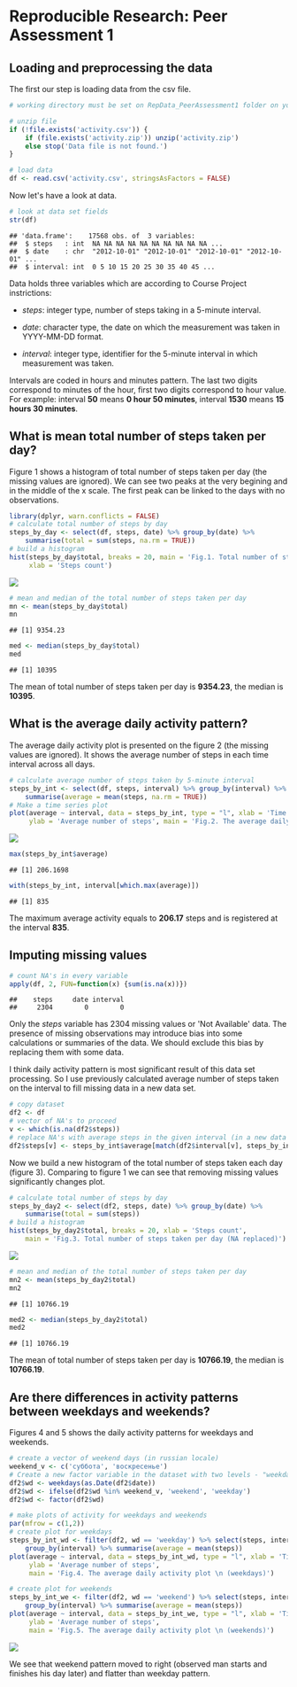 # Reproducible Research: Peer Assessment 1


## Loading and preprocessing the data
The first our step is loading data from the csv file.

```r
# working directory must be set on RepData_PeerAssessment1 folder on your computer

# unzip file
if (!file.exists('activity.csv')) {
    if (file.exists('activity.zip')) unzip('activity.zip')
    else stop('Data file is not found.')
}

# load data
df <- read.csv('activity.csv', stringsAsFactors = FALSE)
```

Now let's have a look at data.

```r
# look at data set fields
str(df)
```

```
## 'data.frame':	17568 obs. of  3 variables:
##  $ steps   : int  NA NA NA NA NA NA NA NA NA NA ...
##  $ date    : chr  "2012-10-01" "2012-10-01" "2012-10-01" "2012-10-01" ...
##  $ interval: int  0 5 10 15 20 25 30 35 40 45 ...
```

Data holds three variables which are according to Course Project instrictions:

- *steps*: integer type, number of steps taking in a 5-minute interval.

- *date*: character type, the date on which the measurement was taken in YYYY-MM-DD format.

- *interval*: integer type, identifier for the 5-minute interval in which measurement was taken.

Intervals are coded in hours and minutes pattern. The last two digits correspond to minutes of the hour, first two digits correspond to hour value. For example: interval **50** means **0 hour 50 minutes**, interval **1530** means **15 hours 30 minutes**.

## What is mean total number of steps taken per day?
Figure 1 shows a histogram of total number of steps taken per day (the missing values are ignored). We can see two peaks at the very begining and in the middle of the x scale. The first peak can be linked to the days with no observations.

```r
library(dplyr, warn.conflicts = FALSE)
# calculate total number of steps by day
steps_by_day <- select(df, steps, date) %>% group_by(date) %>% 
    summarise(total = sum(steps, na.rm = TRUE))
# build a histogram
hist(steps_by_day$total, breaks = 20, main = 'Fig.1. Total number of steps taken per day', 
     xlab = 'Steps count')
```

![](PA1_template_files/figure-html/unnamed-chunk-3-1.png) 

```r
# mean and median of the total number of steps taken per day
mn <- mean(steps_by_day$total)
mn
```

```
## [1] 9354.23
```

```r
med <- median(steps_by_day$total)
med
```

```
## [1] 10395
```

The mean of total number of steps taken per day is **9354.23**, the median is **10395**.

## What is the average daily activity pattern?
The average daily activity plot is presented on the figure 2 (the missing values are ignored). It shows the average number of steps in each time interval across all days.

```r
# calculate average number of steps taken by 5-minute interval
steps_by_int <- select(df, steps, interval) %>% group_by(interval) %>% 
    summarise(average = mean(steps, na.rm = TRUE))
# Make a time series plot
plot(average ~ interval, data = steps_by_int, type = "l", xlab = 'Time interval', 
     ylab = 'Average number of steps', main = 'Fig.2. The average daily activity plot')
```

![](PA1_template_files/figure-html/unnamed-chunk-4-1.png) 

```r
max(steps_by_int$average)
```

```
## [1] 206.1698
```

```r
with(steps_by_int, interval[which.max(average)])
```

```
## [1] 835
```

The maximum average activity equals to **206.17** steps and is registered at the interval **835**.

## Imputing missing values

```r
# count NA's in every variable
apply(df, 2, FUN=function(x) {sum(is.na(x))})
```

```
##    steps     date interval 
##     2304        0        0
```

Only  the *steps* variable has 2304 missing values or 'Not Available' data. The presence of missing observations may introduce bias into some calculations or summaries of the data. We should exclude this bias by replacing them with some data.

I think daily activity pattern is most significant result of this data set processing. So I use previously calculated average number of steps taken on the interval to fill missing data in a new data set.


```r
# copy dataset
df2 <- df
# vector of NA's to proceed
v <- which(is.na(df2$steps))
# replace NA's with average steps in the given interval (in a new data set)
df2$steps[v] <- steps_by_int$average[match(df2$interval[v], steps_by_int$interval)]
```

Now we build a new histogram of the total number of steps taken each day (figure 3). Comparing to figure 1 we can see that removing missing values significantly changes plot.

```r
# calculate total number of steps by day
steps_by_day2 <- select(df2, steps, date) %>% group_by(date) %>% 
    summarise(total = sum(steps))
# build a histogram
hist(steps_by_day2$total, breaks = 20, xlab = 'Steps count', 
    main = 'Fig.3. Total number of steps taken per day (NA replaced)')
```

![](PA1_template_files/figure-html/unnamed-chunk-7-1.png) 

```r
# mean and median of the total number of steps taken per day
mn2 <- mean(steps_by_day2$total)
mn2
```

```
## [1] 10766.19
```

```r
med2 <- median(steps_by_day2$total)
med2
```

```
## [1] 10766.19
```

The mean of total number of steps taken per day is **10766.19**, the median is **10766.19**.

## Are there differences in activity patterns between weekdays and weekends?
Figures 4 and 5 shows the daily activity patterns for weekdays and weekends.

```r
# create a vector of weekend days (in russian locale)
weekend_v <- c('суббота', 'воскресенье')
# Create a new factor variable in the dataset with two levels - "weekday" and "weekend"
df2$wd <- weekdays(as.Date(df2$date))
df2$wd <- ifelse(df2$wd %in% weekend_v, 'weekend', 'weekday')
df2$wd <- factor(df2$wd)

# make plots of activity for weekdays and weekends
par(mfrow = c(1,2))
# create plot for weekdays
steps_by_int_wd <- filter(df2, wd == 'weekday') %>% select(steps, interval) %>% 
    group_by(interval) %>% summarise(average = mean(steps))
plot(average ~ interval, data = steps_by_int_wd, type = "l", xlab = 'Time interval', 
     ylab = 'Average number of steps', 
     main = 'Fig.4. The average daily activity plot \n (weekdays)')

# create plot for weekends
steps_by_int_we <- filter(df2, wd == 'weekend') %>% select(steps, interval) %>% 
    group_by(interval) %>% summarise(average = mean(steps))
plot(average ~ interval, data = steps_by_int_we, type = "l", xlab = 'Time interval', 
     ylab = 'Average number of steps', 
     main = 'Fig.5. The average daily activity plot \n (weekends)')
```

![](PA1_template_files/figure-html/unnamed-chunk-8-1.png) 

We see that weekend pattern moved to right (observed man starts and finishes his day later) and flatter than weekday pattern.
